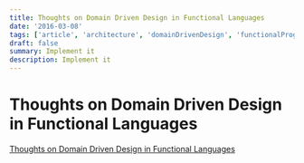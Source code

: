 ```yaml
---
title: Thoughts on Domain Driven Design in Functional Languages
date: '2016-03-08'
tags: ['article', 'architecture', 'domainDrivenDesign', 'functionalProgramming']
draft: false
summary: Implement it
description: Implement it
---
```


# Thoughts on Domain Driven Design in Functional Languages


[Thoughts on Domain Driven Design in Functional Languages](https://naveennegi.medium.com/thoughts-on-domain-driven-design-in-functional-languages-83c43ec518d)


